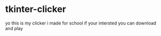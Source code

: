 # tkinter-clicker

yo this is my clicker i made for school if your intersted you can download and play
